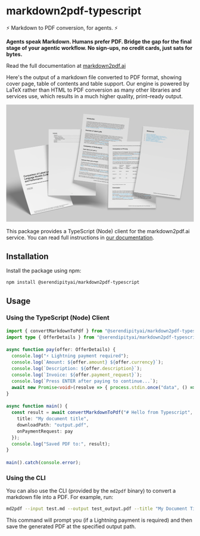 # markdown2pdf-typescript

⚡ Markdown to PDF conversion, for agents. ⚡

**Agents speak Markdown. Humans prefer PDF.
Bridge the gap for the final stage of your agentic workflow.
No sign-ups, no credit cards, just sats for bytes.**

Read the full documentation at [markdown2pdf.ai](https://markdown2pdf.ai)

Here's the output of a markdown file converted to PDF format, showing cover page, table of contents and table support. Our engine is powered by LaTeX rather than HTML to PDF conversion as many other libraries and services use, which results in a much higher quality, print–ready output.

<img src="https://raw.githubusercontent.com/Serendipity-AI/markdown2pdf-python/refs/heads/master/images/examples.png" />

This package provides a TypeScript (Node) client for the markdown2pdf.ai service. You can read full instructions in [our documentation](https://markdown2pdf.ai).

## Installation

Install the package using npm:

```bash
npm install @serendipityai/markdown2pdf-typescript
```

## Usage

### Using the TypeScript (Node) Client

```typescript
import { convertMarkdownToPdf } from "@serendipityai/markdown2pdf-typescript";
import type { OfferDetails } from "@serendipityai/markdown2pdf-typescript";

async function pay(offer: OfferDetails) {
  console.log("⚡ Lightning payment required");
  console.log(`Amount: ${offer.amount} ${offer.currency}`);
  console.log(`Description: ${offer.description}`);
  console.log(`Invoice: ${offer.payment_request}`);
  console.log(`Press ENTER after paying to continue...`);
  await new Promise<void>(resolve => { process.stdin.once("data", () => { resolve(); }); });
}

async function main() {
  const result = await convertMarkdownToPdf("# Hello from Typescript", {
    title: "My document title",
    downloadPath: "output.pdf",
    onPaymentRequest: pay
  });
  console.log("Saved PDF to:", result);
}

main().catch(console.error); 
```

### Using the CLI

You can also use the CLI (provided by the `md2pdf` binary) to convert a markdown file into a PDF. For example, run:

```bash
md2pdf --input test.md --output test_output.pdf --title "My Document Title"
```

This command will prompt you (if a Lightning payment is required) and then save the generated PDF at the specified output path.
